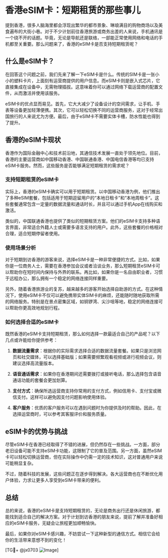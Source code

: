 # 香港eSIM卡：短期租赁的那些事儿

提到香港，很多人脑海里都会浮现出繁华的都市景象、琳琅满目的购物商场以及美食遍布的大街小巷。对于不少计划前往香港旅游或商务出差的人来说，手机通讯是一个绕不开的话题。毕竟，无论是导航还是联络，一部能正常使用网络和电话的手机都至关重要。那么问题来了，香港的eSIM卡是否支持短期租赁呢？

## 什么是eSIM卡？

在回答这个问题之前，我们先来了解一下eSIM卡是什么。传统的SIM卡是一张小小的塑料卡片，上面刻有运营商提供的用户信息。而eSIM卡则是嵌入式芯片，它直接集成在设备中，无需物理插拔。这意味着你可以通过网络下载运营商的配置文件，从而激活并使用该服务。

eSIM卡的优点显而易见。首先，它大大减少了设备设计的空间需求，让手机、手表等设备更加轻薄便携。其次，它可以轻松切换不同的运营商服务，这对于经常出国旅行的人来说尤为方便。最后，由于eSIM卡不需要实体卡槽，防水性能也得到了提升。

## 香港的eSIM卡现状

香港作为国际金融中心和技术前沿地，其通信技术发展一直处于领先地位。目前，香港的主要运营商如中国移动香港、中国联通香港、中国电信香港等均已支持eSIM卡服务。然而，这些服务是否能够满足短期租赁的需求呢？

### 支持短期租赁的eSIM卡

实际上，香港的eSIM卡确实可以用于短期租赁。以中国移动香港为例，他们推出了多种eSIM套餐，包括适用于短期逗留用户的“本地日租卡”和“本地周租卡”。这些套餐通常包含一定量的数据流量和通话时长，并且可以通过手机App在线购买和激活。

类似的，中国联通香港也提供了类似的短期租赁方案。他们的eSIM卡支持多种语言界面，非常适合外籍人士或需要多语言支持的用户。此外，这些套餐的价格相对合理，适合短期停留者使用。

### 使用场景分析

对于短期到访香港的游客来说，选择eSIM卡是一种非常便捷的方式。比如，如果你是一位商务人士，需要在香港参加会议或者洽谈业务，那么短期租赁eSIM卡可以帮助你在短时间内保持与外界的联系。再比如，如果你是一名自由职业者，习惯于远程办公，那么拥有一个稳定的网络连接同样重要。

另外，随着香港旅游业的复苏，越来越多的游客开始选择自助游的方式。在这种情况下，使用eSIM卡不仅可以避免携带实体SIM卡的麻烦，还能随时随地获取所需的网络服务。特别是在景点密集区域，如铜锣湾、尖沙咀等地，稳定的网络连接可以帮助你更高效地规划行程。

### 如何选择合适的eSIM卡

既然香港的eSIM卡支持短期租赁，那么如何选择一款最适合自己的产品呢？以下几点或许能给你提供参考：

1. **数据流量需求**：根据你的实际需求选择合适的数据流量套餐。如果只是浏览网页和社交媒体，可以选择基础版；如果需要频繁观看视频或进行视频会议，则建议选择高流量版本。
   
2. **语音通话需求**：如果你在香港期间还需要拨打或接听电话，那么选择包含语音通话功能的套餐会更加划算。

3. **支付方式**：确保所选运营商支持你常用的支付方式，例如信用卡、支付宝或微信支付。这样可以避免因支付问题影响使用体验。

4. **客户服务**：优质的客户服务可以在遇到问题时为你提供及时的帮助。因此，在选择运营商时，可以参考其客服评价和服务质量。

## eSIM卡的优势与挑战

尽管eSIM卡在香港已经取得了不错的进展，但仍然存在一些挑战。一方面，部分老旧设备可能不支持eSIM卡功能，这限制了它的普及范围。另一方面，虽然eSIM卡可以轻松切换运营商，但在实际操作中仍需一定的技术知识，这对普通用户来说可能稍显复杂。

不过，随着科技的发展，这些问题正在逐步得到解决。各大运营商也在不断优化用户体验，力求让更多人享受到eSIM卡带来的便利。

## 总结

总的来说，香港的eSIM卡是支持短期租赁的，无论是商务出行还是休闲旅游，都能找到适合自己的解决方案。对于计划到访香港的朋友来说，提前了解并准备好相应的eSIM卡服务，无疑会让旅程更加顺畅愉快。

最后，如果你对eSIM卡感兴趣，不妨尝试一下这种新型的通信方式。相信它会给你的生活带来意想不到的变化！

[TG💪+ @jx0703 ![Image](https://github.com/user-attachments/assets/dbca1d08-cadb-493c-b0ec-ad6f7a83f270)]
